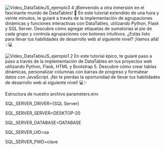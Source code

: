![Video_DataTableJS_ejemplo3 4](https://github.com/mectoys/JSDataTable_sample_YT/assets/7143758/8a37be76-5be9-4d27-b587-c46f594f19a6)
¡Bienvenido a otra inmersión en el fascinante mundo de DataTables! 🚀 En este tutorial extendido de una hora y veinte minutos, te guiaré a través de la implementación de agrupaciones dinámicas y funciones interactivas con DataTables, utilizando Python, Flask y SQL Server. Descubre cómo agregar etiquetas de sumatorias al pie de cada grupo y controla agrupaciones con botones intuitivos. ¿Estás listo para llevar tus habilidades de desarrollo web al siguiente nivel? ¡Vamos allá! 💡💻

![Video_DataTableJS_ejemplo1 2](https://github.com/mectoys/JSDataTable_sample_YT/assets/7143758/2289d4b7-ad02-4ae7-873a-c8b066c38dd8)
En este tutorial épico, te guiaré paso a paso a través de la implementación de DataTables en tus proyectos web utilizando Python, Flask, HTML y Bootstrap 5. Descubre cómo crear tablas dinámicas, personalizar columnas con barras de progreso y formatear datos con JavaScript. ¡No te pierdas la oportunidad de llevar tus habilidades de desarrollo web al siguiente nivel! 💻✨

Estructura de nuestro archivo parameters.env

SQL_SERVER_DRIVER={SQL Server}

SQL_SERVER_SERVER=DESKTOP-20 

SQL_SERVER_DATABASE=DATABASE

SQL_SERVER_UID=sa

SQL_SERVER_PWD=clave

